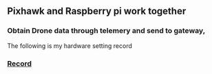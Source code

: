 ## Pixhawk and Raspberry pi work together
### Obtain Drone data through telemery and send to gateway,
The following is my hardware setting record
### [Record](https://hackmd.io/T3KyZtSST8yZVZIyNMkRTQ?view)
